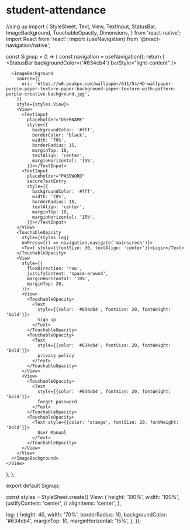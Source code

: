 # student-attendance
//sing up 
import {
  StyleSheet,
  Text,
  View,
  TextInput,
  StatusBar,
  ImageBackground,
  TouchableOpacity,
  Dimensions,
} from 'react-native';
import React from 'react';
import {useNavigation} from '@react-navigation/native';

const Signup = () => {
  const navigation = useNavigation();
  return (
    <View>
      <StatusBar backgroundColor={'#634cb4'} barStyle="light-content" />

      <ImageBackground
        source={{
          uri: 'https://w0.peakpx.com/wallpaper/611/54/HD-wallpaper-purple-paper-texture-paper-background-paper-texture-with-pattern-purple-creative-background.jpg',
        }}
        style={styles.View}>
        <View>
          <TextInput
            placeholder="USERNAME"
            style={{
              backgroundColor: '#fff',
              borderColor: 'black',
              width: '70%',
              borderRadius: 15,
              marginTop: 10,
              textAlign: 'center',
              marginHorizontal: '15%',
            }}></TextInput>
          <TextInput
            placeholder="PASSWORD"
            secureTextEntry
            style={{
              backgroundColor: '#fff',
              width: '70%',
              borderRadius: 15,
              textAlign: 'center',
              marginTop: 10,
              marginHorizontal: '15%',
            }}></TextInput>
        </View>
        <TouchableOpacity
          style={styles.log}
          onPress={() => navigation.navigate('mainscreen')}>
          <Text style={{fontSize: 30, textAlign: 'center'}}>Login</Text>
        </TouchableOpacity>
        <View
          style={{
            flexDirection: 'row',
            justifyContent: 'space-around',
            marginHorizontal: '10%',
            marginTop: 20,
          }}>
          <View>
            <TouchableOpacity>
              <Text
                style={{color: '#634cb4', fontSize: 20, fontWeight: 'bold'}}>
                Sign up
              </Text>
            </TouchableOpacity>
            <TouchableOpacity>
              <Text
                style={{color: '#634cb4', fontSize: 20, fontWeight: 'bold'}}>
                privacy policy
              </Text>
            </TouchableOpacity>
          </View>
          <View>
            <TouchableOpacity>
              <Text
                style={{color: '#634cb4', fontSize: 20, fontWeight: 'bold'}}>
                forgot password
              </Text>
            </TouchableOpacity>
            <TouchableOpacity>
              <Text style={{color: 'orange', fontSize: 20, fontWeight: 'bold'}}>
                User Manual
              </Text>
            </TouchableOpacity>
          </View>
        </View>
      </ImageBackground>
    </View>
  );
};

export default Signup;

const styles = StyleSheet.create({
  View: {
    height: '100%',
    width: '100%',
    justifyContent: 'center',
    // alignItems: 'center',
  },

  log: {
    height: 40,
    width: '70%',
    borderRadius: 10,
    backgroundColor: '#634cb4',
    marginTop: 10,
    marginHorizontal: '15%',
  },
});
